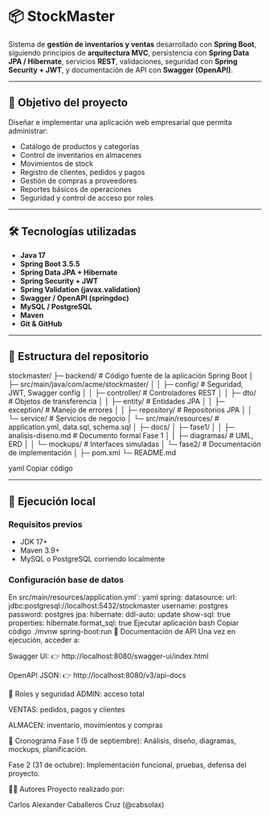 # 📦 StockMaster

Sistema de **gestión de inventarios y ventas** desarrollado con **Spring Boot**, siguiendo principios de **arquitectura MVC**, persistencia con **Spring Data JPA / Hibernate**, servicios **REST**, validaciones, seguridad con **Spring Security + JWT**, y documentación de API con **Swagger (OpenAPI)**.

---

## 🎯 Objetivo del proyecto
Diseñar e implementar una aplicación web empresarial que permita administrar:
- Catálogo de productos y categorías
- Control de inventarios en almacenes
- Movimientos de stock
- Registro de clientes, pedidos y pagos
- Gestión de compras a proveedores
- Reportes básicos de operaciones
- Seguridad y control de acceso por roles

---

## 🛠️ Tecnologías utilizadas
- **Java 17**
- **Spring Boot 3.5.5**
- **Spring Data JPA + Hibernate**
- **Spring Security + JWT**
- **Spring Validation (javax.validation)**
- **Swagger / OpenAPI (springdoc)**
- **MySQL / PostgreSQL**
- **Maven**
- **Git & GitHub**

---


## 📂 Estructura del repositorio
stockmaster/
├─ backend/ # Código fuente de la aplicación Spring Boot
│ ├─ src/main/java/com/acme/stockmaster/
│ │ ├─ config/ # Seguridad, JWT, Swagger config
│ │ ├─ controller/ # Controladores REST
│ │ ├─ dto/ # Objetos de transferencia
│ │ ├─ entity/ # Entidades JPA
│ │ ├─ exception/ # Manejo de errores
│ │ ├─ repository/ # Repositorios JPA
│ │ └─ service/ # Servicios de negocio
│ └─ src/main/resources/ # application.yml, data.sql, schema.sql
│
├─ docs/
│ ├─ fase1/
│ │ ├─ analisis-diseno.md # Documento formal Fase 1
│ │ ├─ diagramas/ # UML, ERD
│ │ └─ mockups/ # Interfaces simuladas
│ └─ fase2/ # Documentación de implementación
│
├─ pom.xml
└─ README.md



yaml
Copiar código

---

## 🚀 Ejecución local
### Requisitos previos
- JDK 17+
- Maven 3.9+
- MySQL o PostgreSQL corriendo localmente

### Configuración base de datos
En src/main/resources/application.yml`:
yaml
spring:
  datasource:
    url: jdbc:postgresql://localhost:5432/stockmaster
    username: postgres
    password: postgres
  jpa:
    hibernate:
      ddl-auto: update
    show-sql: true
    properties:
      hibernate.format_sql: true
Ejecutar aplicación
bash
Copiar código
./mvnw spring-boot:run
📖 Documentación de API
Una vez en ejecución, acceder a:

Swagger UI:
👉 http://localhost:8080/swagger-ui/index.html

OpenAPI JSON:
👉 http://localhost:8080/v3/api-docs

👥 Roles y seguridad
ADMIN: acceso total

VENTAS: pedidos, pagos y clientes

ALMACEN: inventario, movimientos y compras

📅 Cronograma
Fase 1 (5 de septiembre): Análisis, diseño, diagramas, mockups, planificación.

Fase 2 (31 de octubre): Implementación funcional, pruebas, defensa del proyecto.

👨‍💻 Autores
Proyecto realizado por:

Carlos Alexander Caballeros Cruz (@cabsolax)
